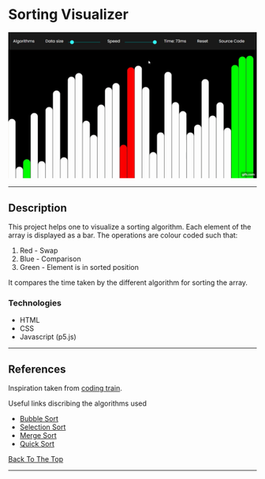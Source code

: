 # Sorting Visualizer

![Project Image](https://github.com/tushagg/sorting-visualizer/blob/master/image/gif.gif)

---

## Description

This project helps one to visualize a sorting algorithm. Each element of the array is displayed as a bar. The operations are colour coded such that:

1. Red - Swap
2. Blue - Comparison
3. Green - Element is in sorted position

It compares the time taken by the different algorithm for sorting the array.

### Technologies

- HTML
- CSS
- Javascript (p5.js)

---

## References

Inspiration taken from [coding train](https://www.youtube.com/watch?v=67k3I2GxTH8).

Useful links discribing the algorithms used

- [Bubble Sort](https://en.wikipedia.org/wiki/Bubble_sort)
- [Selection Sort](https://en.wikipedia.org/wiki/Selection_sort)
- [Merge Sort](https://en.wikipedia.org/wiki/Merge_sort)
- [Quick Sort](https://en.wikipedia.org/wiki/Quicksort)

[Back To The Top](#read-me-template)

---
